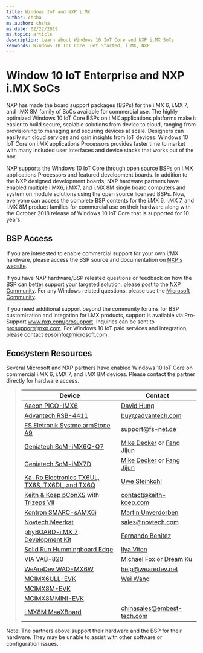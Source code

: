 ```yaml
---
title: Windows IoT and NXP i.MX
author: chsha
ms.author: chsha
ms.date: 02/22/2019
ms.topic: article
description: Learn about Windows 10 IoT Core and NXP i.MX SoCs
keywords: Windows 10 IoT Core, Get Started, i.MX, NXP
---
```


# Window 10 IoT Enterprise and NXP i.MX SoCs


NXP has made the board support packages (BSPs) for the i.MX 6, i.MX 7, and i.MX 8M family of SoCs available for commercial use. The highly optimized Windows 10 IoT Core BSPs on i.MX applications platforms make it easier to build secure, scalable solutions from device to cloud, ranging from provisioning to managing and securing devices at scale. Designers can easily run cloud services and gain insights from IoT devices. Windows 10 IoT Core on i.MX applications Processors provides faster time to market with many included user interfaces and device stacks that works out of the box.

NXP supports the Windows 10 IoT Core through open source BSPs on i.MX applications Processors and featured development boards.  In addition to the NXP designed development boards, NXP hardware partners have enabled multiple i.MX6, i.MX7, and i.MX 8M single board computers and system on module solutions using the open source licensed BSPs. Now, everyone can access the complete BSP contents for the i.MX 6, i.MX 7, and i.MX 8M product families for commercial use on their hardware along with the October 2018 release of Windows 10 IoT Core that is supported for 10 years.

## BSP Access

If you are interested to enable commercial support for your own i/MX hardware, please access the BSP source and documentation on [NXP's website](https://www.nxp.com/design/software/embedded-software/windows-10-iotIf-core-for-i.mx-applications-processors:IMXWIN10IOT).

If you have NXP hardware/BSP releated questions or feedback on how the BSP can better support your targeted solution, please post to the [NXP Community](https://community.nxp.com/community/imx/content?filterID=contentstatus%5Bpublished%5D%7Ecategory%5Bwindows%5D). For any Windows related questions, please use the [Microsoft Community](https://social.msdn.microsoft.com/forums/en-US/home?forum=WindowsIoT).

If you need additional support beyond the community forums for BSP customization and integation for i.MX products, support is available via Pro-Support www.nxp.com/prosupport. Inquiries can be sent to [prosupport@nxp.com](mailto:prosupport@nxp.com). For Windows 10 IoT paid services and integration, please contact [epsoinfo@microsoft.com](mailto:epsoinfo@microsoft.com).


## Ecosystem Resources

Several Microsoft and NXP partners have enabled Windows 10 IoT Core on commercial i.MX 6, i.MX 7, and i.MX 8M devices. Please contact the partner directly for hardware access.


> | Device | Contact |
> |-------|------|
> | [Aaeon PICO-IMX6](https://www.aaeon.com/en/p/pico-itx-boards-pico-imx6/) | [David Hung](mailto:davidhung@aaeon.com.tw) |
> | [Advantech RSB-4411](http://www.advantech.com/products/single_board_computer/rsb-4411/mod_d3901250-b0a0-4a5f-9762-b26fa0c36858) | [buy@advantech.com](mailto:buy@advantech.com) |
> | [FS Eletronik Systme armStone A9](https://www.fs-net.de/en/products/armstone/armstonea9/) | [support@fs-net.de](mailto:support@fs-net.de) |
> | [Geniatech SoM-iMX6Q-Q7](https://www.geniatech.com/product/som-imx6q-q7/) | [Mike Decker](mailto:mike.decker@geniatech.com) or [Fang Jijun](mailto:Fjj@geniatech.com) |
> | [Geniatech SoM-iMX7D](https://www.geniatech.com/product/som-imx7d/) | [Mike Decker](mailto:mike.decker@geniatech.com) or [Fang Jijun](mailto:Fjj@geniatech.com) |
> | [Ka-Ro Electronics TX6UL, TX6S, TX6DL, and TX6Q](https://www.karo-electronics.de/tx-standard.html?&L=1) | [Uwe Steinkohl](mailto:us@karo-electronics.de) |
> | [Keith & Koep pConXS](https://keith-koep.com/de/produkte/produkte-baseboards/pconxs-baseboard-vollausstattung-technische-daten/) with [Trizeps VII](https://keith-koep.com/de/produkte/produkte-trizeps/trizeps-vii-technische-daten-imx6/) | [contact@keith-koep.com](mailto:contact@keith-koep.com) |
> | [Kontron SMARC-sAMX6i](https://www.kontron.com/products/boards-and-standard-form-factors/smarc/smarc-samx6i.html) | [Martin Unverdorben](mailto:martin.unverdorben@kontron.com) |
> | [Novtech Meerkat](http://novtech.com/products/meerkat96.html) | [sales@novtech.com](mailto:sales@novtech.com) |
> | [phyBOARD-i.MX 7 Development Kit](https://phytec.com/product/phyboard-imx7-development-kit/) | [Fernando Benitez](mailto:sales@phytec.com) |
> | [Solid Run Hummingboard Edge](https://www.solid-run.com/imx6-win-10-iot-core/) | [Ilya Viten](mailto:ilya@solid-run.com) |
> | [VIA VAB-820](https://www.viaembeddedstore.com/shop/boards/vab-820/) | [Michael Fox](mailto:MichaelFox@via.com.tw) or [Dream Ku](mailto:dreamku@via.com.tw) |
> | [WeAreDev WAD-MX6W](http://www.wearedev.net/?mod=wadmx6w) | [help@wearedev.net](mailto:help@wearedev.net) |
> | [MCIMX6ULL-EVK](https://www.nxp.com/products/processors-and-microcontrollers/arm-based-processors-and-mcus/i.mx-applications-processors/i.mx-6-processors/evaluation-kit-for-the-i.mx-6ull-and-6ulz-applications-processor:MCIMX6ULL-EVK) | [Wei Wang](mailto:Wei.A.Wang@nxp.com) |
> | [MCIMX8M-EVK](https://www.nxp.com/support/developer-resources/software-development-tools/i.mx-developer-resources/evaluation-kit-for-the-i.mx-8m-applications-processor:MCIMX8M-EVK) |  |
> | [MCIMX8MMINI-EVK](http://www.nxp.com/imx8mminievk) | []() |
> | [i.MX8M MaaXBoard](http://www.embest-tech.com/prod_view.aspx?TypeId=117&Id=388&Fid=t3:117:3) | [chinasales@embest-tech.com](mailto:chinasales@embest-tech.com) |

Note: The partners above support their hardware and the BSP for their hardware. They may be unable to assist with other software or configuration issues.
